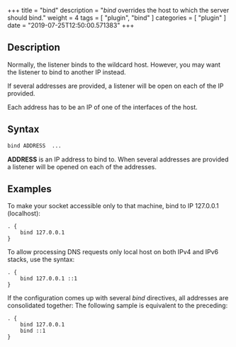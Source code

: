 +++
title = "bind"
description = "*bind* overrides the host to which the server should bind."
weight = 4
tags = [ "plugin", "bind" ]
categories = [ "plugin" ]
date = "2019-07-25T12:50:00.571383"
+++

## Description

Normally, the listener binds to the wildcard host. However, you may want the listener to bind to
another IP instead.

If several addresses are provided, a listener will be open on each of the IP provided.

Each address has to be an IP of one of the interfaces of the host.

## Syntax

~~~ txt
bind ADDRESS  ...
~~~

**ADDRESS** is an IP address to bind to.
When several addresses are provided a listener will be opened on each of the addresses.

## Examples

To make your socket accessible only to that machine, bind to IP 127.0.0.1 (localhost):

~~~ corefile
. {
    bind 127.0.0.1
}
~~~

To allow processing DNS requests only local host on both IPv4 and IPv6 stacks, use the syntax:

~~~ corefile
. {
    bind 127.0.0.1 ::1
}
~~~

If the configuration comes up with several *bind* directives, all addresses are consolidated together:
The following sample is equivalent to the preceding:

~~~ corefile
. {
    bind 127.0.0.1
    bind ::1
}
~~~
